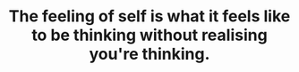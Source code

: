 ---
title: The feeling of self is what it feels like to be thinking without realising you're thinking.
tags: self mindfulness waking-up
star: true
freewillandself: true
order: 3
selfmaintain: true
selfmaintainorder: 4
---